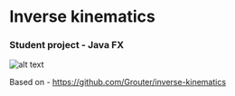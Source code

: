# Inverse kinematics

### Student project - Java FX

![alt text](https://raw.githubusercontent.com/lukachuuu/inverse-kinematics/master/screen_shot.png)

Based on - https://github.com/Grouter/inverse-kinematics
